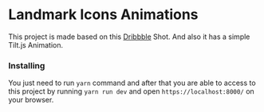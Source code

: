 # Landmark Icons Animations
This project is made based on this [Dribbble](https://dribbble.com/shots/19426413-Landmark-Famous-Locations-Icons) Shot. And also it has a simple Tilt.js Animation.


### Installing
You just need to run `yarn` command and after that you are able to access to this project by running `yarn run dev` and open `https://localhost:8000/` on your browser. 
